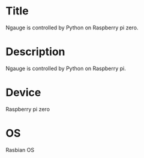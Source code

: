 # Title
Ngauge is controlled by Python on Raspberry pi zero.

# Description
Ngauge is controlled by Python on Raspberry pi.

# Device
Raspberry pi zero

# OS
Rasbian OS
